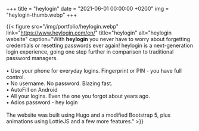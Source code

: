 +++
title = "heylogin"
date = "2021-06-01 00:00:00 +0200"
img = "heylogin-thumb.webp"
+++

{{< figure src="/img/portfolio/heylogin.webp" link="https://www.heylogin.com/en/" title="heylogin" alt="heylogin website" caption="With **heylogin** you never have to worry about forgetting credentials or resetting passwords ever again! heylogin is a next-generation login experience, going one step further in comparison to traditional password managers.<br /><br />• Use your phone for everyday logins. Fingerprint or PIN - you have full control.<br />• No username. No password. Blazing fast.<br />• AutoFill on Android<br />• All your logins. Even the one you forgot about years ago.<br />• Adios password - hey login<br /><br />The website was built using Hugo and a modified Bootstrap 5, plus animations using LottieJS and a few more features." >}}
